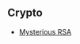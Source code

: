 ## Crypto
* [Mysterious RSA](https://github.com/t3rmin0x/CTF-Writeups/tree/master/MetaCTF%20CyberGames%202020/crypto/Mysterious%20RSA#mysterious-rsa)
